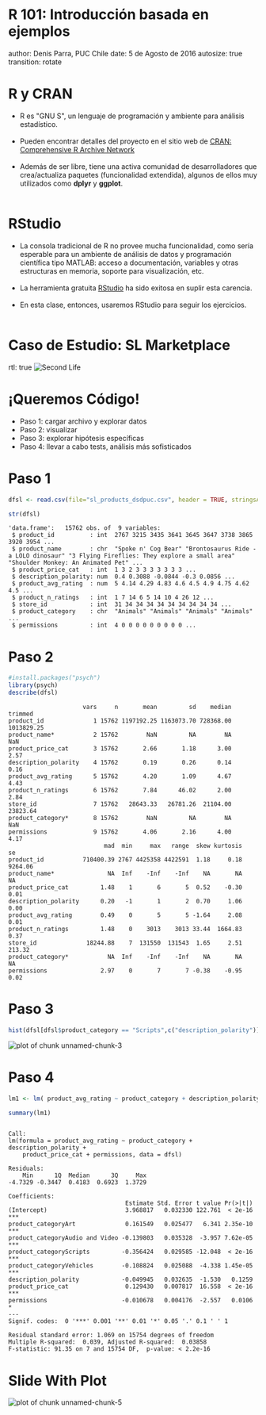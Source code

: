 R 101: Introducción basada en ejemplos
========================================================
author: Denis Parra, PUC Chile
date: 5 de Agosto de 2016
autosize: true
transition: rotate

R y CRAN
========================================================

- R es "GNU S", un lenguaje de programación y ambiente para análisis estadístico.
<br/><br/>
- Pueden encontrar detalles del proyecto en el sitio web de [CRAN: Comprehensive R Archive Network](https://cran.r-project.org/)
<br/><br/>
- Además de ser libre, tiene una activa comunidad de desarrolladores que crea/actualiza paquetes (funcionalidad extendida), algunos de ellos muy utilizados como **dplyr** y **ggplot**.
<br/><br/>

RStudio
========================================================

- La consola tradicional de R no provee mucha funcionalidad, como sería esperable para un ambiente de análisis de datos y programación científica tipo MATLAB: acceso a documentación, variables y otras estructuras en memoria, soporte para visualización, etc.
<br/><br/>
- La herramienta gratuita [RStudio](https://www.rstudio.com/) ha sido exitosa en suplir esta carencia.
<br/><br/>
- En esta clase, entonces, usaremos RStudio para seguir los ejercicios.
<br/><br/>

Caso de Estudio: SL Marketplace
========================================================
rtl: true
![Second Life](./SLppt-figure/sl-sc.png)


¡Queremos Código!
========================================================

- Paso 1: cargar archivo y explorar datos
- Paso 2: visualizar
- Paso 3: explorar hipótesis específicas
- Paso 4: llevar a cabo tests, análisis más sofisticados

Paso 1
========================================================


```r
dfsl <- read.csv(file="sl_products_dsdpuc.csv", header = TRUE, stringsAsFactors = FALSE)

str(dfsl)
```

```
'data.frame':	15762 obs. of  9 variables:
 $ product_id          : int  2767 3215 3435 3641 3645 3647 3738 3865 3920 3954 ...
 $ product_name        : chr  "Spoke n' Cog Bear" "Brontosaurus Ride - a LOLO dinosaur" "3 Flying Fireflies: They explore a small area" "Shoulder Monkey: An Animated Pet" ...
 $ product_price_cat   : int  1 3 2 3 3 3 3 3 3 3 ...
 $ description_polarity: num  0.4 0.3088 -0.0844 -0.3 0.0856 ...
 $ product_avg_rating  : num  5 4.14 4.29 4.83 4.6 4.5 4.9 4.75 4.62 4.5 ...
 $ product_n_ratings   : int  1 7 14 6 5 14 10 4 26 12 ...
 $ store_id            : int  31 34 34 34 34 34 34 34 34 34 ...
 $ product_category    : chr  "Animals" "Animals" "Animals" "Animals" ...
 $ permissions         : int  4 0 0 0 0 0 0 0 0 0 ...
```

Paso 2
========================================================


```r
#install.packages("psych")
library(psych)
describe(dfsl)
```

```
                     vars     n       mean         sd    median    trimmed
product_id              1 15762 1197192.25 1163073.70 728368.00 1013829.25
product_name*           2 15762        NaN         NA        NA        NaN
product_price_cat       3 15762       2.66       1.18      3.00       2.57
description_polarity    4 15762       0.19       0.26      0.14       0.16
product_avg_rating      5 15762       4.20       1.09      4.67       4.43
product_n_ratings       6 15762       7.84      46.02      2.00       2.84
store_id                7 15762   28643.33   26781.26  21104.00   23823.64
product_category*       8 15762        NaN         NA        NA        NaN
permissions             9 15762       4.06       2.16      4.00       4.17
                           mad  min     max   range  skew kurtosis      se
product_id           710400.39 2767 4425358 4422591  1.18     0.18 9264.06
product_name*               NA  Inf    -Inf    -Inf    NA       NA      NA
product_price_cat         1.48    1       6       5  0.52    -0.30    0.01
description_polarity      0.20   -1       1       2  0.70     1.06    0.00
product_avg_rating        0.49    0       5       5 -1.64     2.08    0.01
product_n_ratings         1.48    0    3013    3013 33.44  1664.83    0.37
store_id              18244.88    7  131550  131543  1.65     2.51  213.32
product_category*           NA  Inf    -Inf    -Inf    NA       NA      NA
permissions               2.97    0       7       7 -0.38    -0.95    0.02
```

Paso 3
========================================================


```r
hist(dfsl[dfsl$product_category == "Scripts",c("description_polarity")], main="Sentiment Polarity of product description")
```

![plot of chunk unnamed-chunk-3](SLppt-figure/unnamed-chunk-3-1.png)

Paso 4
========================================================


```r
lm1 <- lm( product_avg_rating ~ product_category + description_polarity + product_price_cat + permissions ,data=dfsl)

summary(lm1)
```

```

Call:
lm(formula = product_avg_rating ~ product_category + description_polarity + 
    product_price_cat + permissions, data = dfsl)

Residuals:
    Min      1Q  Median      3Q     Max 
-4.7329 -0.3447  0.4183  0.6923  1.3729 

Coefficients:
                                 Estimate Std. Error t value Pr(>|t|)    
(Intercept)                      3.968817   0.032330 122.761  < 2e-16 ***
product_categoryArt              0.161549   0.025477   6.341 2.35e-10 ***
product_categoryAudio and Video -0.139803   0.035328  -3.957 7.62e-05 ***
product_categoryScripts         -0.356424   0.029585 -12.048  < 2e-16 ***
product_categoryVehicles        -0.108824   0.025088  -4.338 1.45e-05 ***
description_polarity            -0.049945   0.032635  -1.530   0.1259    
product_price_cat                0.129430   0.007817  16.558  < 2e-16 ***
permissions                     -0.010678   0.004176  -2.557   0.0106 *  
---
Signif. codes:  0 '***' 0.001 '**' 0.01 '*' 0.05 '.' 0.1 ' ' 1

Residual standard error: 1.069 on 15754 degrees of freedom
Multiple R-squared:  0.039,	Adjusted R-squared:  0.03858 
F-statistic: 91.35 on 7 and 15754 DF,  p-value: < 2.2e-16
```


Slide With Plot
========================================================

![plot of chunk unnamed-chunk-5](SLppt-figure/unnamed-chunk-5-1.png)
